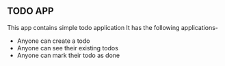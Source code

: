 ## TODO APP
This app contains simple todo application
It has the following applications-
- Anyone can create a todo
- Anyone can see their existing todos
- Anyone can mark their todo as done